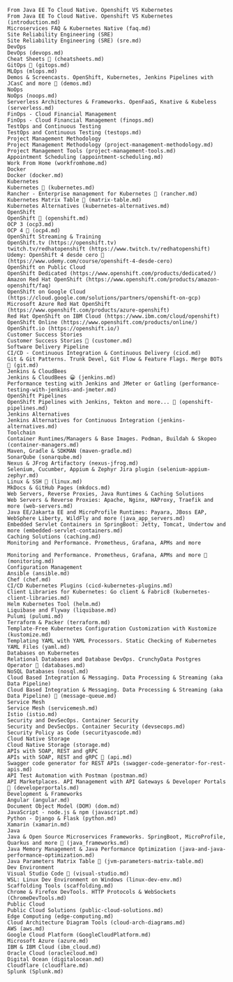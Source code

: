     From Java EE To Cloud Native. Openshift VS Kubernetes
    From Java EE To Cloud Native. Openshift VS Kubernetes (introduction.md)
    Microservices FAQ & Kubernetes Native (faq.md)
    Site Reliability Engineering (SRE)
    Site Reliability Engineering (SRE) (sre.md)
    DevOps
    DevOps (devops.md)
    Cheat Sheets 🌟 (cheatsheets.md)
    GitOps 🌟 (gitops.md)
    MLOps (mlops.md)
    Demos & Screencasts. OpenShift, Kubernetes, Jenkins Pipelines with JCasC and more 🌟 (demos.md)
    NoOps
    NoOps (noops.md)
    Serverless Architectures & Frameworks. OpenFaaS, Knative & Kubeless (serverless.md)
    FinOps - Cloud Financial Management
    FinOps - Cloud Financial Management (finops.md)
    TestOps and Continuous Testing
    TestOps and Continuous Testing (testops.md)
    Project Management Methodology
    Project Management Methodology (project-management-methodology.md)
    Project Management Tools (project-management-tools.md)
    Appointment Scheduling (appointment-scheduling.md)
    Work From Home (workfromhome.md)
    Docker
    Docker (docker.md)
    Kubernetes
    Kubernetes 🌟 (kubernetes.md)
    Rancher - Enterprise management for Kubernetes 🌟 (rancher.md)
    Kubernetes Matrix Table 🌟 (matrix-table.md)
    Kubernetes Alternatives (kubernetes-alternatives.md)
    OpenShift
    OpenShift 🌟 (openshift.md)
    OCP 3 (ocp3.md)
    OCP 4 🌟 (ocp4.md)
    OpenShift Streaming & Training
    OpenShift.tv (https://openshift.tv) 
    twitch.tv/redhatopenshift (https://www.twitch.tv/redhatopenshift)
    Udemy: OpenShift 4 desde cero 🌟 (https://www.udemy.com/course/openshift-4-desde-cero)
    OpenShift on Public Cloud
    OpenShift Dedicated (https://www.openshift.com/products/dedicated/)
    Amazon Red Hat OpenShift (https://www.openshift.com/products/amazon-openshift/faq)
    OpenShift on Google Cloud (https://cloud.google.com/solutions/partners/openshift-on-gcp)
    Microsoft Azure Red Hat OpenShift (https://www.openshift.com/products/azure-openshift)
    Red Hat OpenShift on IBM Cloud (https://www.ibm.com/cloud/openshift)
    OpenShift Online (https://www.openshift.com/products/online/)
    OpenShift.io (https://openshift.io/)
    Customer Success Stories
    Customer Success Stories 🌟 (customer.md)
    Software Delivery Pipeline
    CI/CD - Continuous Integration & Continuous Delivery (cicd.md)
    Git & Git Patterns. Trunk Devel, Git Flow & Feature Flags. Merge BOTs 🌟 (git.md)
    Jenkins & CloudBees 
    Jenkins & CloudBees 😀 (jenkins.md)
    Performance testing with Jenkins and JMeter or Gatling (performance-testing-with-jenkins-and-jmeter.md)
    OpenShift Pipelines
    OpenShift Pipelines with Jenkins, Tekton and more... 🌟 (openshift-pipelines.md)
    Jenkins Alternatives
    Jenkins Alternatives for Continuous Integration (jenkins-alternatives.md)
    Toolchain
    Container Runtimes/Managers & Base Images. Podman, Buildah & Skopeo (container-managers.md)
    Maven, Gradle & SDKMAN (maven-gradle.md)
    SonarQube (sonarqube.md)
    Nexus & JFrog Artifactory (nexus-jfrog.md)
    Selenium, Cucumber, Appium & Zephyr Jira plugin (selenium-appium-zephyr.md)
    Linux & SSH 🌟 (linux.md)
    MkDocs & GitHub Pages (mkdocs.md)
    Web Servers, Reverse Proxies, Java Runtimes & Caching Solutions
    Web Servers & Reverse Proxies: Apache, Nginx, HAProxy, Traefik and more (web-servers.md)
    Java EE/Jakarta EE and MicroProfile Runtimes: Payara, JBoss EAP, WebSphere Liberty, WildFly and more (java_app_servers.md) 
    Embedded Servlet Containers in SpringBoot: Jetty, Tomcat, Undertow and more (embedded-servlet-containers.md)
    Caching Solutions (caching.md)
    Monitoring and Performance. Prometheus, Grafana, APMs and more

    Monitoring and Performance. Prometheus, Grafana, APMs and more 🌟 (monitoring.md)
    Configuration Management
    Ansible (ansible.md)
    Chef (chef.md)
    CI/CD Kubernetes Plugins (cicd-kubernetes-plugins.md)
    Client Libraries for Kubernetes: Go client & Fabric8 (kubernetes-client-libraries.md)
    Helm Kubernetes Tool (helm.md)
    Liquibase and Flyway (liquibase.md)
    Pulumi (pulumi.md)
    Terraform & Packer (terraform.md)
    Template-Free Kubernetes Configuration Customization with Kustomize (kustomize.md)
    Templating YAML with YAML Processors. Static Checking of Kubernetes YAML Files (yaml.md)
    Databases on Kubernetes
    Relational Databases and Database DevOps. CrunchyData Postgres Operator 🌟 (databases.md)
    NoSQL Databases (nosql.md)
    Cloud Based Integration & Messaging. Data Processing & Streaming (aka Data Pipeline)
    Cloud Based Integration & Messaging. Data Processing & Streaming (aka Data Pipeline) 🌟 (message-queue.md) 
    Service Mesh
    Service Mesh (servicemesh.md)
    Istio (istio.md)
    Security and DevSecOps. Container Security
    Security and DevSecOps. Container Security (devsecops.md)
    Security Policy as Code (securityascode.md)
    Cloud Native Storage
    Cloud Native Storage (storage.md)
    APIs with SOAP, REST and gRPC
    APIs with SOAP, REST and gRPC 🌟 (api.md)
    Swagger code generator for REST APIs (swagger-code-generator-for-rest-apis.md)
    API Test Automation with Postman (postman.md)
    API Marketplaces. API Management with API Gateways & Developer Portals 🌟 (developerportals.md)
    Development & Frameworks
    Angular (angular.md)
    Document Object Model (DOM) (dom.md)
    JavaScript - node.js & npm (javascript.md)
    Python - Django & Flask (python.md)
    Xamarin (xamarin.md)
    Java
    Java & Open Source Microservices Frameworks. SpringBoot, MicroProfile, Quarkus and more 🌟 (java_frameworks.md)
    Java Memory Management & Java Performance Optimization (java-and-java-performance-optimization.md)
    Java Parameters Matrix Table 🌟 (jvm-parameters-matrix-table.md)
    Dev Environment 
    Visual Studio Code 🌟 (visual-studio.md)
    WSL: Linux Dev Environment on Windows (linux-dev-env.md)
    Scaffolding Tools (scaffolding.md)
    Chrome & Firefox DevTools. HTTP Protocols & WebSockets (ChromeDevTools.md)
    Public Cloud
    Public Cloud Solutions (public-cloud-solutions.md)
    Edge Computing (edge-computing.md)
    Cloud Architecture Diagram Tools (cloud-arch-diagrams.md)
    AWS (aws.md)
    Google Cloud Platform (GoogleCloudPlatform.md)
    Microsoft Azure (azure.md)
    IBM & IBM Cloud (ibm_cloud.md)
    Oracle Cloud (oraclecloud.md) 
    Digital Ocean (digitalocean.md)
    Cloudflare (cloudflare.md)
    Splunk (Splunk.md)
